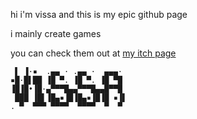 hi i'm vissa and this is my epic github page

i mainly create games

you can check them out at [my itch page](https://vissa.itch.io/)

```
 ▌ ▐·▪  .▄▄ · .▄▄ ·  ▄▄▄· 
▪█·█▌██ ▐█ ▀. ▐█ ▀. ▐█ ▀█ 
▐█▐█•▐█·▄▀▀▀█▄▄▀▀▀█▄▄█▀▀█ 
 ███ ▐█▌▐█▄▪▐█▐█▄▪▐█▐█ ▪▐▌
. ▀  ▀▀▀ ▀▀▀▀  ▀▀▀▀  ▀  ▀ 
```
<!---
Visssarion/Visssarion is a ✨ special ✨ repository because its `README.md` (this file) appears on your GitHub profile.
You can click the Preview link to take a look at your changes.
--->

